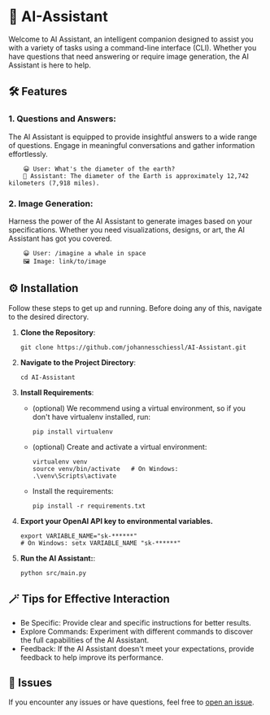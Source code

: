 # 🧠 AI-Assistant
Welcome to AI Assistant, an intelligent companion designed to assist you with a variety of tasks using a command-line interface (CLI). Whether you have questions that need answering or require image generation, the AI Assistant is here to help.

## 🛠️ Features
### 1. Questions and Answers:
The AI Assistant is equipped to provide insightful answers to a wide range of questions. Engage in meaningful conversations and gather information effortlessly.

        😀 User: What's the diameter of the earth?
        🧠 Assistant: The diameter of the Earth is approximately 12,742 kilometers (7,918 miles).
### 2. Image Generation:
Harness the power of the AI Assistant to generate images based on your specifications. Whether you need visualizations, designs, or art, the AI Assistant has got you covered.

        😀 User: /imagine a whale in space
        🖼️ Image: link/to/image
## ⚙️ Installation
Follow these steps to get up and running.
Before doing any of this, navigate to the desired directory.

1. **Clone the Repository**:

       git clone https://github.com/johannesschiessl/AI-Assistant.git
2. **Navigate to the Project Directory**:

       cd AI-Assistant
3. **Install Requirements**:
   - (optional) We recommend using a virtual environment, so if you don't have virtualenv installed, run:
    
         pip install virtualenv
   - (optional) Create and activate a virtual environment:

         virtualenv venv
         source venv/bin/activate   # On Windows: .\venv\Scripts\activate
   - Install the requirements:
   
         pip install -r requirements.txt
3. **Export your OpenAI API key to environmental variables.**

       export VARIABLE_NAME="sk-******"
       # On Windows: setx VARIABLE_NAME "sk-******"
3. **Run the AI Assistant:**:
    
       python src/main.py

## 🪄 Tips for Effective Interaction
- Be Specific: Provide clear and specific instructions for better results.
- Explore Commands: Experiment with different commands to discover the full capabilities of the AI Assistant.
- Feedback: If the AI Assistant doesn't meet your expectations, provide feedback to help improve its performance.
## 🐛 Issues
If you encounter any issues or have questions, feel free to [open an issue](https://github.com/johannesschiessl/AI-Assistant/issues/new).
